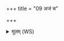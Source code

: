 +++
title = "09 अजं च"

+++
<details><summary>मूलम् (WS)</summary>

अजं च पचत पञ्च चौदनान् ।  
अजं पञ्चौदनान् पक्त्वा देवा लोकान् समानशुः ॥ ९ ॥
</details>